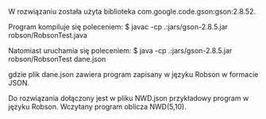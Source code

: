 W rozwiązaniu została użyta biblioteka com.google.code.gson:gson:2.8.52.

Program kompiluje się poleceniem:
$ javac -cp .:jars/gson-2.8.5.jar robson/RobsonTest.java 

Natomiast uruchamia się poleceniem:
$ java -cp .:jars/gson-2.8.5.jar robson/RobsonTest dane.json

gdzie plik dane.json zawiera program zapisany w języku Robson w formacie JSON.

Do rozwiązania dołączony jest w pliku NWD.json przykładowy program w języku Robson. Wczytany program oblicza NWD(5,10).
